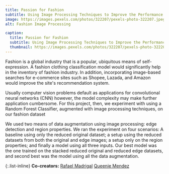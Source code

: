 ```yaml
---
title: Passion for Fashion
subtitle: Using Image Processing Techniques to Improve the Performance of Non-Neural Network Image Classification
image: https://images.pexels.com/photos/322207/pexels-photo-322207.jpeg
alt: Fashion Image Processing

caption:
  title: Passion for Fashion
  subtitle: Using Image Processing Techniques to Improve the Performance of Non-Neural Network Image Classification
  thumbnail: https://images.pexels.com/photos/322207/pexels-photo-322207.jpeg
---
```

Fashion is a global industry that is a popular, ubiquitous means of self-expression. A fashion clothing classification model would significantly help in the inventory of fashion industry. In addition, incorporating image-based searches for e-commerce sites such as Shopee, Lazada, and Amazon would improve the site's recommendation system.

Usually computer vision problems default as applications for convolutional neural networks (CNN) however, the model complexity may make further application cumbersome.  For this project, then, we experiment with using a Random Forest Classifier, augmented with image processing techniques, on our fashion dataset

We used two means of data augmentation using image processing: edge detection and region properties.  We ran the experiment on four scenarios: A baseline using only the reduced original dataset; a setup using the reduced datasets from both the original and edge images; a setup only on the region properties; and finally a model using all three inputs.  Our best model was the one trained on the stacked reduced original and reduced edge datasets, and second best was the model using all the data augmentation.

{:.list-inline}
**Co-creators:**
[Rafael Madrigal](https://www.linkedin.com/in/raf-madrigal)
[Queenie Mendez](https://www.linkedin.com/in/queenie-lynly-mendez)
